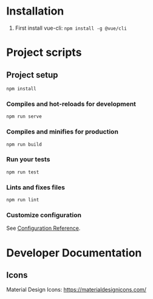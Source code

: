 # Installation
1. First install vue-cli: `npm install -g @vue/cli`

# Project scripts
## Project setup
```
npm install
```

### Compiles and hot-reloads for development
```
npm run serve
```

### Compiles and minifies for production
```
npm run build
```

### Run your tests
```
npm run test
```

### Lints and fixes files
```
npm run lint
```

### Customize configuration
See [Configuration Reference](https://cli.vuejs.org/config/).

# Developer Documentation
## Icons
Material Design Icons: https://materialdesignicons.com/
